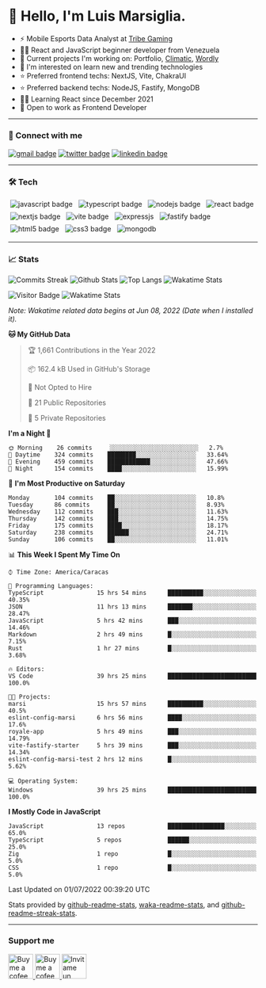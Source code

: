 # 👋 Hello, I'm Luis Marsiglia.

- ⚡ Mobile Esports Data Analyst at [Tribe Gaming][tribegaming] 
- 👨‍💻 React and JavaScript beginner developer from Venezuela
- 🔭 Current projects I'm working on: Portfolio, [Climatic][climatic], [Wordly][wordly]
- 🌱 I'm interested on learn new and trending technologies
- ⭐ Preferred frontend techs: NextJS, Vite, ChakraUI
- ⭐ Preferred backend techs: NodeJS, Fastify, MongoDB
- 👨‍💻 Learning React since December 2021
- 💼 Open to work as Frontend Developer

---

### 🔗 Connect with me
<p>
<a href="mailto:marsiglia.business@gmail.com" title="marsiglia.business@gmail.com"><img align="center" src="https://img.shields.io/badge/Email-c14438?style=flat-square&logo=gmail&logoColor=white&link=mailto:marsiglia.business@gmail.com" alt="gmail badge" /></a>
<a href="https://twitter.com/marsigliacr" title="@marsigliacr on Twitter"><img align="center" src="https://img.shields.io/badge/@marsigliacr-1DA1F2?style=flat-square&logo=twitter&logoColor=white&link=mailto:marsiglia.business@gmail.com" alt="twitter badge"/></a>
<a href="https://www.linkedin.com/in/marsidev" title="@marsidev on Linkedin"><img align="center" src="https://img.shields.io/badge/@marsidev-0A66C2?style=flat-square&logo=linkedin&logoColor=white&link=mailto:marsiglia.business@gmail.com" alt="linkedin badge"/></a>
</p>

---

### 🛠️ Tech 
<p align="left"> 
  <img src="https://img.shields.io/badge/JavaScript-F7DF1E?style=flat-square&logo=javascript&logoColor=black" alt="javascript badge" style="vertical-align:top; margin:4px">
  <img src="https://img.shields.io/badge/TypeScript-3178C6?style=flat-square&logo=typescript&logoColor=white" alt="typescript badge" style="vertical-align:top; margin:4px">
  <img src="https://img.shields.io/badge/Node.js-43853D?style=flat-square&logo=node.js&logoColor=white" alt="nodejs badge" style="vertical-align:top; margin:4px">
  <img src="https://img.shields.io/badge/React-007096?style=flat-square&logo=react&logoColor=white" alt="react badge" style="vertical-align:top; margin:4px">
  <img src="https://img.shields.io/badge/Next.js-000000?style=flat-square&logo=next.js&logoColor=white" alt="nextjs badge" style="vertical-align:top; margin:4px">
  <img src="https://img.shields.io/badge/Vite-646CFF?style=flat-square&logo=vite&logoColor=white" alt="vite badge" style="vertical-align:top; margin:4px">
  <img src="https://img.shields.io/badge/Express.js-000?style=flat-square&logo=express" alt="expressjs" style="vertical-align:top; margin:4px">
  <img src="https://img.shields.io/badge/Fastify-000?style=flat-square&logo=fastify" alt="fastify badge" style="vertical-align:top; margin:4px">
  <img src="https://img.shields.io/badge/HTML5-E34F26?style=flat-square&logo=css3&logoColor=white" alt="html5 badge" style="vertical-align:top; margin:4px">
  <img src="https://img.shields.io/badge/CSS3-1572B6?style=flat-square&logo=css3&logoColor=white" alt="css3 badge" style="vertical-align:top; margin:4px">
  <img src="https://img.shields.io/badge/MongoDB-47A248?style=flat-square&logo=mongodb&logoColor=white" alt="mongodb" style="vertical-align:top; margin:4px">
</p>

---

<!-- ### ✨ Projects
<div style="display:flex; justify-content:center; align-items:center; flex-direction:row; max-width:100%; gap:1em; flex-wrap:wrap;">
  <a href="https://github.com/marsidev/climatic" style="margin:4px">
    <img align="center" src="https://github-readme-stats.vercel.app/api/pin/?username=marsidev&repo=climatic&hide_border=false&border_radius=16&&disable_animations=tru&theme=buefy" alt="" style=""  />
  </a>
  <a href="https://github.com/marsidev/wordly" style="margin:4px">
    <img align="center" src="https://github-readme-stats.vercel.app/api/pin/?username=marsidev&repo=wordly&hide_border=false&border_radius=16&&disable_animations=true&theme=buefy" alt="" style=""  />
  </a>
  <a href="https://github.com/marsidev/overnote" style="margin:4px">
    <img align="center" src="https://github-readme-stats.vercel.app/api/pin/?username=marsidev&repo=overnote&hide_border=false&border_radius=16&&disable_animations=true&theme=buefy" alt="" style=""  />
  </a>
  <a href="https://github.com/marsidev/AxieHub" style="margin:4px">
    <img align="center" src="https://github-readme-stats.vercel.app/api/pin/?username=marsidev&repo=AxieHub&hide_border=false&border_radius=16&disable_animations=true&theme=buefy" alt="" style=""  />
  </a>
  <a href="https://github.com/marsidev/get-sc-key" style="margin:4px">
    <img align="center" src="https://github-readme-stats.vercel.app/api/pin/?username=marsidev&repo=get-sc-key&hide_border=false&border_radius=16&disable_animations=true&theme=buefy" alt="" style=""  />
  </a>
</div>

--- -->

### 📈 Stats
![Commits Streak](https://github-readme-streak-stats.herokuapp.com/?user=marsidev&theme=buefy)
![Github Stats](https://github-readme-stats.vercel.app/api?username=marsidev&count_private=true&show_icons=true&count_private=true&border_radius=16&locale=en&include_all_commits=true&count_private=true&custom_title=GitHub%20Stats&disable_animations=false&theme=buefy)
![Top Langs](https://github-readme-stats.vercel.app/api/top-langs/?username=marsidev&hide=TeX,Procfile&layout=compact&border_radius=16&locale=en&disable_animations=false&theme=buefy)
![Wakatime Stats](https://github-readme-stats.vercel.app/api/wakatime?username=marsidev&border_radius=16&layout=default&theme=buefy&langs_count=10&hide=json,bash,yaml,reStructuredText,Git%20Config)

<!-- ![Visitor Badge](https://visitor-badge.laobi.icu/badge?page_id=marsidev) -->
![Visitor Badge](https://komarev.com/ghpvc/?username=marsidev&label=Profile%20views&color=0e75b6&style=flat-square)
![Wakatime Stats](https://wakatime.com/badge/user/7fee11fb-f30c-4ec4-9052-d9f582b1ebc4.svg?style=flat-square)

*Note: Wakatime related data begins at Jun 08, 2022 (Date when I installed it).*

<!--START_SECTION:waka-->
**🐱 My GitHub Data** 

> 🏆 1,661 Contributions in the Year 2022
 > 
> 📦 162.4 kB Used in GitHub's Storage 
 > 
> 🚫 Not Opted to Hire
 > 
> 📜 21 Public Repositories 
 > 
> 🔑 5 Private Repositories  
 > 
**I'm a Night 🦉** 

```text
🌞 Morning    26 commits     ░░░░░░░░░░░░░░░░░░░░░░░░░   2.7% 
🌆 Daytime    324 commits    ████████░░░░░░░░░░░░░░░░░   33.64% 
🌃 Evening    459 commits    ████████████░░░░░░░░░░░░░   47.66% 
🌙 Night      154 commits    ████░░░░░░░░░░░░░░░░░░░░░   15.99%

```
📅 **I'm Most Productive on Saturday** 

```text
Monday       104 commits    ██░░░░░░░░░░░░░░░░░░░░░░░   10.8% 
Tuesday      86 commits     ██░░░░░░░░░░░░░░░░░░░░░░░   8.93% 
Wednesday    112 commits    ███░░░░░░░░░░░░░░░░░░░░░░   11.63% 
Thursday     142 commits    ███░░░░░░░░░░░░░░░░░░░░░░   14.75% 
Friday       175 commits    ████░░░░░░░░░░░░░░░░░░░░░   18.17% 
Saturday     238 commits    ██████░░░░░░░░░░░░░░░░░░░   24.71% 
Sunday       106 commits    ██░░░░░░░░░░░░░░░░░░░░░░░   11.01%

```


📊 **This Week I Spent My Time On** 

```text
⌚︎ Time Zone: America/Caracas

💬 Programming Languages: 
TypeScript               15 hrs 54 mins      ██████████░░░░░░░░░░░░░░░   40.35% 
JSON                     11 hrs 13 mins      ███████░░░░░░░░░░░░░░░░░░   28.47% 
JavaScript               5 hrs 42 mins       ███░░░░░░░░░░░░░░░░░░░░░░   14.46% 
Markdown                 2 hrs 49 mins       █░░░░░░░░░░░░░░░░░░░░░░░░   7.15% 
Rust                     1 hr 27 mins        █░░░░░░░░░░░░░░░░░░░░░░░░   3.68%

🔥 Editors: 
VS Code                  39 hrs 25 mins      █████████████████████████   100.0%

🐱‍💻 Projects: 
marsi                    15 hrs 57 mins      ██████████░░░░░░░░░░░░░░░   40.5% 
eslint-config-marsi      6 hrs 56 mins       ████░░░░░░░░░░░░░░░░░░░░░   17.6% 
royale-app               5 hrs 49 mins       ███░░░░░░░░░░░░░░░░░░░░░░   14.79% 
vite-fastify-starter     5 hrs 39 mins       ███░░░░░░░░░░░░░░░░░░░░░░   14.34% 
eslint-config-marsi-test 2 hrs 12 mins       █░░░░░░░░░░░░░░░░░░░░░░░░   5.62%

💻 Operating System: 
Windows                  39 hrs 25 mins      █████████████████████████   100.0%

```

**I Mostly Code in JavaScript** 

```text
JavaScript               13 repos            ████████████████░░░░░░░░░   65.0% 
TypeScript               5 repos             ██████░░░░░░░░░░░░░░░░░░░   25.0% 
Zig                      1 repo              █░░░░░░░░░░░░░░░░░░░░░░░░   5.0% 
CSS                      1 repo              █░░░░░░░░░░░░░░░░░░░░░░░░   5.0%

```



 Last Updated on 01/07/2022 00:39:20 UTC
<!--END_SECTION:waka-->

Stats provided by [github-readme-stats](https://github.com/anuraghazra/github-readme-stats), [waka-readme-stats](https://github.com/anmol098/waka-readme-stats), and [github-readme-streak-stats](https://github.com/DenverCoder1/github-readme-streak-stats).

---

### Support me
<p>
  <a href="https://www.buymeacoffee.com/marsi" title="https://www.buymeacoffee.com/marsi">
    <img src="https://cdn.buymeacoffee.com/buttons/v2/default-yellow.png" height="50" width="auto" alt="Buy me a cofee in buymeacoffee.com"  />
  </a>
  <a href="https://ko-fi.com/marsidev" title="https://ko-fi.com/marsidev">
    <img src="https://cdn.ko-fi.com/cdn/kofi3.png?v=3" height="50" width="auto" alt="Buy me a cofee in ko-fi.com"  />
  </a>
  <a href="https://cafecito.app/marsi" title="https://cafecito.app/marsi">
    <img src="https://cdn.cafecito.app/imgs/buttons/button_6.svg" height="50" width="auto" alt="Invitame un café en cafecito.app" />
  </a>
</p>

[twitter]: https://twitter.com/marsigliacr
[tribegaming]: https://twitter.com/tribegaming
[climatic]: https://github.com/marsidev/climatic
[wordly]: https://github.com/marsidev/wordly

<!-- widgets and icons reference -->
<!-- https://github.com/anuraghazra/github-readme-stats -->
<!-- https://git.io/streak-stats -->
<!-- https://rahuldkjain.github.io -->
<!-- https://simpleicons.org -->
<!-- https://img.shields.io/ -->
